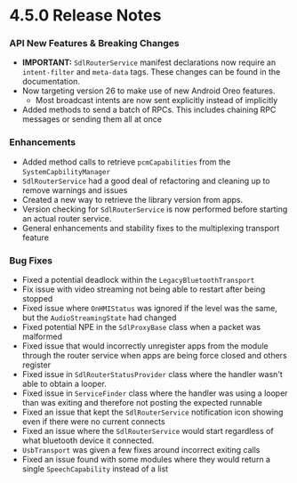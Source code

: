 # 4.5.0 Release Notes

### API New Features & Breaking Changes
- **IMPORTANT:** `SdlRouterService` manifest declarations now require an `intent-filter` and `meta-data` tags. These changes can be found in the documentation.
- Now targeting version 26 to make use of new Android Oreo features.
    - Most broadcast intents are now sent explicitly instead of implicitly 
- Added methods to send a batch of RPCs. This includes chaining RPC messages or sending them all at once

### Enhancements
- Added method calls to retrieve `pcmCapabilities` from the `SystemCapbilityManager`
- `SdlRouterService` had a good deal of refactoring and cleaning up to remove warnings and issues
- Created a new way to retrieve the library version from apps.
- Version checking for `SdlRouterService` is now performed before starting an actual router service.
- General enhancements and stability fixes to the multiplexing transport feature

### Bug Fixes
- Fixed a potential deadlock within the `LegacyBluetoothTransport`
- Fix issue with video streaming not being able to restart after being stopped
- Fixed issue where `OnHMIStatus` was ignored if the level was the same, but the `AudioStreamingState` had changed
- Fixed potential NPE in the `SdlProxyBase` class when a packet was malformed
- Fixed issue that would incorrectly unregister apps from the module through the router service when apps are being force closed and others register
- Fixed issue in `SdlRouterStatusProvider` class where the handler wasn't able to obtain a looper.
- Fixed issue in `ServiceFinder` class where the handler was using a looper than was exiting and therefore not posting the expected runnable
- Fixed an issue that kept the `SdlRouterService` notification icon showing even if there were no current connects
- Fixed an issue where the `SdlRouterService` would start regardless of what bluetooth device it connected.
- `UsbTransport` was given a few fixes around incorrect exiting calls
- Fixed an issue found with some modules where they would return a single `SpeechCapability` instead of a list